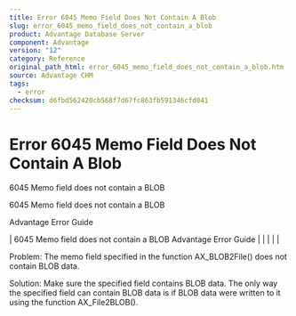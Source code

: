 ```yaml
---
title: Error 6045 Memo Field Does Not Contain A Blob
slug: error_6045_memo_field_does_not_contain_a_blob
product: Advantage Database Server
component: Advantage
version: "12"
category: Reference
original_path_html: error_6045_memo_field_does_not_contain_a_blob.htm
source: Advantage CHM
tags:
  - error
checksum: d6fbd562420cb568f7d67fc863fb591346cfd041
---
```


# Error 6045 Memo Field Does Not Contain A Blob

6045 Memo field does not contain a BLOB

6045 Memo field does not contain a BLOB

Advantage Error Guide

| 6045 Memo field does not contain a BLOB  Advantage Error Guide |  |  |  |  |

Problem: The memo field specified in the function AX\_BLOB2File() does not contain BLOB data.

Solution: Make sure the specified field contains BLOB data. The only way the specified field can contain BLOB data is if BLOB data were written to it using the function AX\_File2BLOB().
